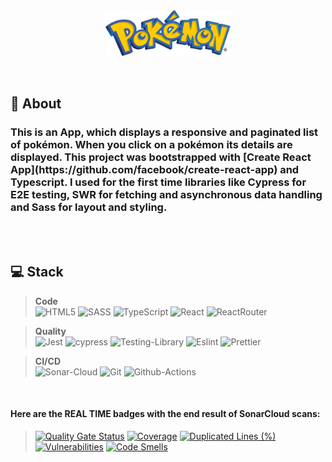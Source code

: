 <div align='center'>
<img src='https://github.com/abelguevaralanda/Pokedex/blob/main/public/asset/images/pokemon-23.svg' width='200px' align='center'/> 
</div>
<br/><br/>
  
## :speech_balloon: About
<h3>This is an App, which displays a responsive and paginated list of pokémon. When you click on a pokémon its details are displayed. This project was bootstrapped with [Create React App](https://github.com/facebook/create-react-app) and Typescript. I used for the first time libraries like Cypress for E2E testing, SWR for fetching and asynchronous data handling and Sass for layout and styling.</h3>

<br/><br/>

## :computer: Stack

> **Code**<br>  ![HTML5](https://img.shields.io/badge/HTML5-E34F26?style=for-the-badge&logo=html5&logoColor=white)  ![SASS](https://img.shields.io/badge/Sass-CC6699?style=for-the-badge&logo=sass&logoColor=white)  ![TypeScript](https://img.shields.io/badge/TypeScript-007ACC?style=for-the-badge&logo=typescript&logoColor=white)  ![React](https://img.shields.io/badge/React-20232A?style=for-the-badge&logo=react&logoColor=61DAFB)  ![ReactRouter](https://img.shields.io/badge/React_Router-CA4245?style=for-the-badge&logo=react-router&logoColor=white)

> **Quality**<br>  ![Jest](https://img.shields.io/badge/-jest-%23C21325?style=for-the-badge&logo=jest&logoColor=white)  ![cypress](https://img.shields.io/badge/-cypress-%23E5E5E5?style=for-the-badge&logo=cypress&logoColor=058a5e)  ![Testing-Library](https://img.shields.io/badge/-TestingLibrary-%23E33332?style=for-the-badge&logo=testing-library&logoColor=white)  ![Eslint](https://img.shields.io/badge/eslint-3A33D1?style=for-the-badge&logo=eslint&logoColor=white)  ![Prettier](https://img.shields.io/badge/prettier-1A2C34?style=for-the-badge&logo=prettier&logoColor=F7BA3E)

> **CI/CD**<br>  ![Sonar-Cloud](https://img.shields.io/badge/SonarCloud-F3702A.svg?style=for-the-badge&logo=SonarCloud&logoColor=white)  ![Git](https://img.shields.io/badge/Git-F05032.svg?style=for-the-badge&logo=Git&logoColor=white)  ![Github-Actions](https://img.shields.io/badge/GitHub%20Actions-2088FF.svg?style=for-the-badge&logo=GitHub-Actions&logoColor=white)

<br/>

**<h4>Here are the REAL TIME badges with the end result of SonarCloud scans:</h4>**

> [![Quality Gate Status](https://sonarcloud.io/api/project_badges/measure?project=abelguevaralanda_Pokedex&metric=alert_status)](https://sonarcloud.io/summary/new_code?id=abelguevaralanda_Pokedex)  [![Coverage](https://sonarcloud.io/api/project_badges/measure?project=abelguevaralanda_Pokedex&metric=coverage)](https://sonarcloud.io/summary/new_code?id=abelguevaralanda_Pokedex)  [![Duplicated Lines (%)](https://sonarcloud.io/api/project_badges/measure?project=abelguevaralanda_Pokedex&metric=duplicated_lines_density)](https://sonarcloud.io/summary/new_code?id=abelguevaralanda_Pokedex)  [![Vulnerabilities](https://sonarcloud.io/api/project_badges/measure?project=abelguevaralanda_Pokedex&metric=vulnerabilities)](https://sonarcloud.io/summary/new_code?id=abelguevaralanda_Pokedex)  [![Code Smells](https://sonarcloud.io/api/project_badges/measure?project=abelguevaralanda_Pokedex&metric=code_smells)](https://sonarcloud.io/summary/new_code?id=abelguevaralanda_Pokedex)
